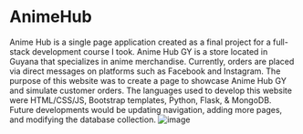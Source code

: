 # AnimeHub
Anime Hub is a single page application created as a final project for a full-stack development course I took. Anime Hub GY is a store located in Guyana that specializes in anime merchandise. Currently, orders are placed via direct messages on platforms such as Facebook and Instagram. The purpose of this website was to create a page to showcase Anime Hub GY and simulate customer orders. The languages used to develop this website were HTML/CSS/JS, Bootstrap templates, Python, Flask, & MongoDB. Future developments would be updating navigation, adding more pages, and modifying the database collection. 
![image](https://github.com/user-attachments/assets/12a22a57-952f-46e4-81dd-532a90c110fc)
